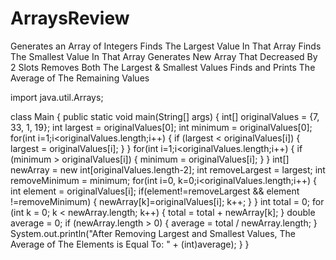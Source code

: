 # ArraysReview

Generates an Array of Integers
Finds The Largest Value In That Array
Finds The Smallest Value In That Array
Generates New Array That Decreased By 2 Slots
Removes Both The Largest & Smallest Values
Finds and Prints The Average of The Remaining Values

import java.util.Arrays;

class Main {
  public static void main(String[] args) {
    int[] originalValues = {7, 33, 1, 19};
    int largest = originalValues[0];
    int minimum = originalValues[0];
    for(int i=1;i<originalValues.length;i++)
    {
      if (largest < originalValues[i])
      {
        largest = originalValues[i];
      }
    }
    for(int i=1;i<originalValues.length;i++)
    {
      if (minimum > originalValues[i])
      {
        minimum = originalValues[i];
      }
    }
    int[] newArray = new int[originalValues.length-2];
    int removeLargest = largest;
    int removeMinimum = minimum;
    for(int i=0, k=0;i<originalValues.length;i++)
    {
      int element = originalValues[i];
      if(element!=removeLargest && element !=removeMinimum)
      {
        newArray[k]=originalValues[i];
        k++;
      }
    }
    int total = 0;
    for (int k = 0; k < newArray.length; k++)
    {
      total = total + newArray[k];
    }
    double average = 0;
    if (newArray.length > 0) {
      average = total / newArray.length;
    }
    System.out.println("After Removing Largest and Smallest Values, The Average of The Elements is Equal To: " + (int)average);
  }
}

